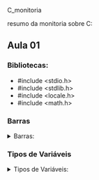  C_monitoria

resumo da monitoria sobre C:

## Aula 01


### Bibliotecas:

- #include <stdio.h>
- #include <stdlib.h>
- #include <locale.h>
- #include <math.h>

### Barras

<details>
<summary>Barras:</summary>

- \n = quebra de linha
- \t = parágrafo
- \a = alerta

</details>

### Tipos de Variáveis

<details>
<summary>Tipos de Variáveis:</summary>

- char = %c;
- int = %d;
- long int = %ld;
- float = %f, %2f;
- double = %if;

</details>

 
